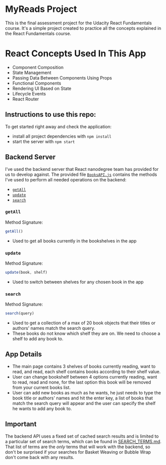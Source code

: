 # MyReads Project

This is the final assessment project for the Udacity React Fundamentals course. 
It's a simple project created to practice all the concepts explained in the React Fundamentals course.


# React Concepts Used In This App

* Component Composition
* State Management
* Passing Data Between Components Using Props
* Functional Components
* Rendering UI Based on State
* Lifecycle Events
* React Router


## Instructions to use this repo:

To get started right away and check the application:

* install all project dependencies with `npm install`
* start the server with `npm start`


## Backend Server

I've used the backend server that React nanodegree team has provided for us to develop against. The provided file [`BooksAPI.js`](src/BooksAPI.js) contains the methods I've used to perform all needed operations on the backend:

* [`getAll`](#getall)
* [`update`](#update)
* [`search`](#search)

### `getAll`

Method Signature:

```js
getAll()
```
* Used to get all books currently in the bookshelves in the app

### `update`

Method Signature:

```js
update(book, shelf)
```

* Used to switch between shelves for any chosen book in the app

### `search`

Method Signature:

```js
search(query)
```
* Used to get a collection of a max of 20 book objects that their titles or authors' names match the search query.
* These books do not know which shelf they are on. We need to choose a shelf to add any book to.

## App Details

* The main page contains 3 shelves of books currently reading, want to read, and read, 
    each shelf contains books according to their shelf value.
* User can change bookshelf between 4 options currently reading, want to read, read and none, 
    for the last option this book will be removed from your current books list.
* User can add new books as much as he wants, he just needs to type the book title or authors' names and hit the enter key, 
    a list of books that match the search query will appear and the user can specify the shelf he wants to add any book to.


## Important
The backend API uses a fixed set of cached search results and is limited to a particular set of search terms, which can be found in [SEARCH_TERMS.md](SEARCH_TERMS.md). That list of terms are the _only_ terms that will work with the backend, so don't be surprised if your searches for Basket Weaving or Bubble Wrap don't come back with any results.
